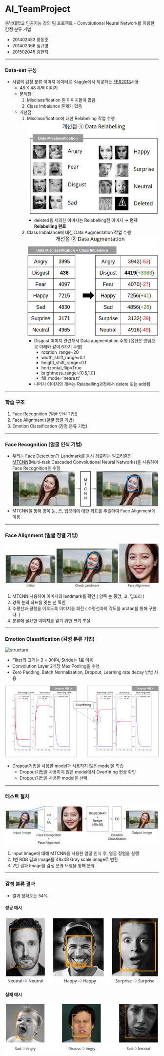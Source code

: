 # AI_TeamProject
충남대학교 인공지능 강의 팀 프로젝트 - Convolutional Neural Network를 이용한 감정 분류 기법
- 201402453 황동준
- 201402368 심규영
- 201502045 김현지
---
### Data-set 구성
- 사람의 감정 분류 이미지 데이터로 Kaggle에서 제공하는 [FER2013](https://www.kaggle.com/deadskull7/fer2013)사용
    - 48 X 48 흑백 이미지
    - 문제점:
        1. Misclassification 된 이미지들이 많음
        2. Class Imbalance 문제가 있음
    - 개선점:
        1. Misclassification에 대한 Relabelling 작업 수행
![relabelling](./img/data_relabelling.png)
            - deleted를 제외한 이미지는 Relabelling전 이미지 → **현재 Relabelling 완료**
        2. Class Imbalance에 대한 Data Augmentation 작업 수행
![dataaugmentation](./img/data_augmentation.png)
            - Disgust 이미지 관련해서 Data augmentation 수행 (옵션은 랜덤으로 아래와 같이 6가지 수행)
                - rotation_range=20
                - width_shift_range=0.1
                - height_shift_range=0.1 
                - horizontal_flip=True
                - brightness_range=[0.5,1.0]
                - fill_mode='nearest'
            - 나머지 이미지의 개수는 Relabelling과정에서 delete 또는 add됨
---
### 학습 구조
1. Face Recognition (얼굴 인식 기법)
2. Face Alignment (얼굴 정렬 기법)
3. Emotion Classification (감정 분류 기법)
---
### Face Recognition (얼굴 인식 기법)
- 우리는 Face Detection과 Landmark를 동시 검출하는 알고리즘인 [MTCNN](https://github.com/ipazc/mtcnn)(Multi-task Cascaded Convolutional Neural Networks)을 사용하여 Face Recognition을 수행
![mtcnn](./img/mtcnn.png)
- MTCNN을 통해 양쪽 눈, 코, 입꼬리에 대한 좌표를 추출하여 Face Alignment에 이용
---
### Face Alignment (얼굴 정렬 기법)
![alignment](./img/alignment.png)
1. MTCNN 사용하여 이미지의 landmark를 확인 ( 양쪽 눈 중앙, 코, 입꼬리 )
2. 양쪽 눈의 좌표를 잇는 선 확인
3. 수평선과 평행을 이루도록 이미지를 회전 ( 수평선과의 각도를 arctan을 통해 구한다. )
4. 분류에 필요한 이미지를 얻기 위한 크기 조절
---
### Emotion Classification (감정 분류 기법)

![structure](./img/sturc.png)

- Filter의 크기는 3 × 3이며, Stride는 1로 이동
- Convolution Layer 2개당  Max Pooling을 수행
- Zero Padding, Batch Normalization, Dropout, Learning rate decay 방법 사용

![train](./img/train_result.png)
- Dropout기법을 사용한 model과 사용하지 않은 model을 학습
    - Dropout기법을 사용하지 않은 model에서 Overfitting 현상 확인
    - Dropout기법을 사용한 model을 선택
---
### 테스트 절차
![train_test](./img/train_test.png)
1. Input Image에 대해 MTCNN을 사용한 얼굴 인식 후, 얼굴 정렬을 실행
2. 1번 RGB 결과 Image를 48x48 Gray scale image로 변환
3. 2번 결과 Image를 감정 분류 모델을 통해 분류

---
### 감정 분류 결과
- 결과 정확도는 54%
#### 성공 예시
![success](./img/success.png)
#### 실패 예시
![fail](./img/fail.png)
